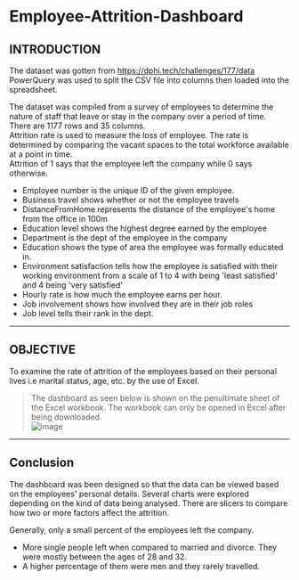 # Employee-Attrition-Dashboard


## INTRODUCTION									
The dataset was gotten from https://dphi.tech/challenges/177/data 									
PowerQuery was used to split the CSV file into columns then loaded into the spreadsheet.									
									
The dataset was compiled from a survey of  employees to determine the nature of staff that leave or stay in the company over a period of time. There are 1177 rows and 35 columns. 									
Attrition rate is used to measure the loss of employee. The rate is determined by comparing the vacant spaces to the total workforce available at a point in time.  									
Attrition of 1 says that the employee left the company while 0 says otherwise.		
						
  
* Employee number is the unique ID of the given employee.									
* Business travel shows whether or not the employee travels									
* DistanceFromHome represents the distance of the employee's home from the office in 100m									
* Education level shows the highest degree earned by the employee								
* Department is the dept of the employee in the company									
* Education shows the type of area the employee was formally educated in. 									
* Environment satisfaction tells how the employee is satisfied with their working environment from a scale of 1 to 4 with being 'least satisfied' and 4 being 'very satisfied'									
* Hourly rate is how much the employee earns per hour.									
* Job involvement shows how involved they are in their job roles									
* Job level tells their rank in the dept.									

-------
## OBJECTIVE									
									
To examine the rate of attrition of the employees based on their personal lives i.e marital status, age, etc. by the use of Excel.									
> The dashboard as seen below is shown on the penultimate sheet of the Excel workbook. The workbook can only be opened in Excel after being downloaded.									
![image](https://user-images.githubusercontent.com/45914807/187094276-7e7b03de-24ff-4cbf-bb04-e57bed29bbf7.png)


------

## Conclusion								
								
The dashboard was been designed so that the data can be viewed based on the employees' personal details. Several charts were explored depending on the kind of data being analysed. There are slicers to compare how two or more factors affect the attrition.	
							
Generally, only a small percent of the employees left the company. 
* More single people left when compared to married and divorce. They were mostly between the ages of 28 and 32.							
* A higher percentage of them were men and they rarely travelled.								


